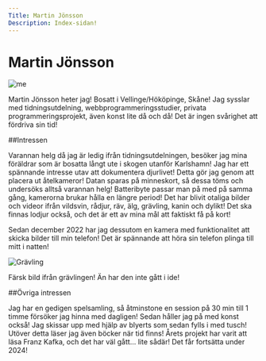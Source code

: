 ```yaml
---
Title: Martin Jönsson
Description: Index-sidan!
---
```


Martin Jönsson
==========================

![me](image/me.png)

Martin Jönsson heter jag! Bosatt i Vellinge/Hököpinge, Skåne! Jag sysslar med tidningsutdelning, webbprogrammeringsstudier, privata programmeringsprojekt, även konst lite då och då! 
Det är ingen svårighet att fördriva sin tid!

##Intressen

Varannan helg då jag är ledig ifrån tidningsutdelningen, besöker jag mina föräldrar som är bosatta långt ute i skogen utanför Karlshamn!
Jag har ett spännande intresse utav att dokumentera djurlivet! Detta gör jag genom att placera ut åtelkameror! 
Datan sparas på minneskort, så dessa töms och undersöks alltså varannan helg! Batteribyte passar man på med på samma gång, kamerorna brukar hålla en längre period!
Det har blivit otaliga bilder och videor ifrån vildsvin, rådjur, räv, älg, grävling, kanin och dylikt! Det ska finnas lodjur också, och det är ett av mina mål att faktiskt få på kort!

Sedan december 2022 har jag dessutom en kamera med funktionalitet att skicka bilder till min telefon! Det är spännande att höra sin telefon plinga till mitt i natten!

<div class="imageborder">

<img src= image/gravling.png alt="Grävling">    

<p>Färsk bild ifrån grävlingen! Än har den inte gått i ide!</p>
    
</div>

##Övriga intressen

Jag har en gedigen spelsamling, så åtminstone en session på 30 min till 1 timme försöker jag hinna med dagligen!
Sedan håller jag på med konst också! Jag skissar upp med hjälp av blyerts som sedan fylls i med tusch!
Utöver detta läser jag även böcker när tid finns! Årets projekt har varit att läsa Franz Kafka, och det har väl gått... lite sådär! Det får fortsätta under 2024!